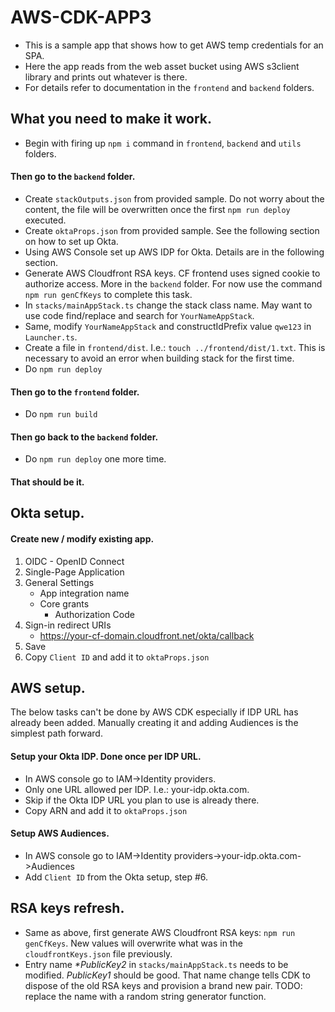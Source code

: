 # AWS-CDK-APP3
- This is a sample app that shows how to get AWS temp credentials for an SPA.
- Here the app reads from the web asset bucket using AWS s3client library and prints out whatever is there.
- For details refer to documentation in the ```frontend``` and ```backend``` folders.
## What you need to make it work.
- Begin with firing up ```npm i``` command in ```frontend```, ```backend``` and ```utils``` folders.
#### Then go to the ```backend``` folder.
- Create ```stackOutputs.json``` from provided sample. Do not worry about the content, the file will be overwritten once the first ```npm run deploy``` executed.
- Create ```oktaProps.json``` from provided sample. See the following section on how to set up Okta.
- Using AWS Console set up AWS IDP for Okta. Details are in the following section.
- Generate AWS Cloudfront RSA keys. CF frontend uses signed cookie to authorize access. More in the ```backend``` folder. For now use the command ```npm run genCfKeys``` to complete this task.
- In ```stacks/mainAppStack.ts``` change the stack class name. May want to use code find/replace and search for ```YourNameAppStack```.
- Same, modify ```YourNameAppStack``` and constructIdPrefix value ```qwe123``` in  ```Launcher.ts```. 
- Create a file in ```frontend/dist```. I.e.: ```touch ../frontend/dist/1.txt```. This is necessary to avoid an error when building stack for the first time.
- Do ```npm run deploy```
#### Then go to the ```frontend``` folder.
- Do ```npm run build```
#### Then go back to the ```backend``` folder.
- Do ```npm run deploy``` one more time.
#### That should be it.


## Okta setup.
#### Create new / modify existing app.
1. OIDC - OpenID Connect
2. Single-Page Application
3. General Settings
   - App integration name 
   - Core grants
     - Authorization Code
4. Sign-in redirect URIs
   - https://your-cf-domain.cloudfront.net/okta/callback
5. Save
6. Copy ```Client ID``` and add it to ```oktaProps.json```

## AWS setup.
The below tasks can't be done by AWS CDK especially if IDP URL has already been added. Manually creating it and adding Audiences is the simplest path forward.
#### Setup your Okta IDP. Done once per IDP URL.
- In AWS console go to IAM->Identity providers.
- Only one URL allowed per IDP. I.e.: your-idp.okta.com.
- Skip if the Okta IDP URL you plan to use is already there.
- Copy ARN and add it to ```oktaProps.json```
#### Setup AWS Audiences.
- In AWS console go to IAM->Identity providers->your-idp.okta.com->Audiences
- Add ```Client ID``` from the Okta setup, step #6.

## RSA keys refresh.
- Same as above, first generate AWS Cloudfront RSA keys: ```npm run genCfKeys```. New values will overwrite what was in the ```cloudfrontKeys.json``` file previously.
- Entry name _*PublicKey2_ in ```stacks/mainAppStack.ts``` needs to be modified. _PublicKey1_ should be good. That name change tells CDK to dispose of the old RSA keys and provision a brand new pair. TODO: replace the name with a random string generator function.
